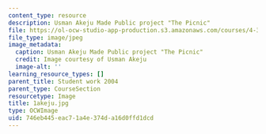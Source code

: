 ```yaml
---
content_type: resource
description: Usman Akeju Made Public project "The Picnic"
file: https://ol-ocw-studio-app-production.s3.amazonaws.com/courses/4-301-introduction-to-the-visual-arts-spring-2007/746eb445eac71a4e374da16d0ffd1dcd_1akeju.jpg
file_type: image/jpeg
image_metadata:
  caption: Usman Akeju Made Public project "The Picnic"
  credit: Image courtesy of Usman Akeju
  image-alt: ''
learning_resource_types: []
parent_title: Student work 2004
parent_type: CourseSection
resourcetype: Image
title: 1akeju.jpg
type: OCWImage
uid: 746eb445-eac7-1a4e-374d-a16d0ffd1dcd
---
```

